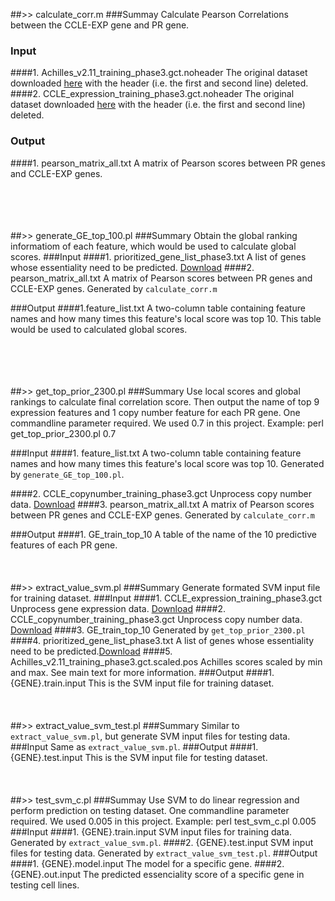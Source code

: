 ##>> calculate_corr.m
###Summay
Calculate Pearson Correlations between the CCLE-EXP gene and PR gene.
### Input
####1. Achilles_v2.11_training_phase3.gct.noheader
The original dataset downloaded [here](https://www.synapse.org/#!Synapse:syn2384331/wiki/62825) with the header (i.e. the first and second line) deleted. 
####2. CCLE_expression_training_phase3.gct.noheader
The original dataset downloaded [here](https://www.synapse.org/#!Synapse:syn2384331/wiki/62825) with the header (i.e. the first and second line) deleted. 
### Output 
####1. pearson_matrix_all.txt
A matrix of Pearson scores between PR genes and CCLE-EXP genes. 

<br><br><br><br>
##>> generate_GE_top_100.pl
###Summary
Obtain the global ranking informatiom of each feature, which would be used to calculate global scores.
###Input
####1. prioritized_gene_list_phase3.txt
A list of genes whose essentiality need to be predicted. [Download](https://www.synapse.org/#!Synapse:syn2384331/wiki/62825)
####2. pearson_matrix_all.txt
A matrix of Pearson scores between PR genes and CCLE-EXP genes. Generated by `calculate_corr.m` 

###Output
####1.feature_list.txt
A two-column table containing feature names and how many times this feature's local score was top 10. This table would be used to calculated global scores.

<br><br><br><br>
##>> get_top_prior_2300.pl
###Summary
Use local scores and global rankings to calculate final correlation score. Then output the name of top 9 expression features and 1 copy number feature for each PR gene. One commandline parameter required. We used 0.7 in this project. 
Example: perl get_top_prior_2300.pl 0.7 
 
###Input
####1. feature_list.txt
A two-column table containing feature names and how many times this feature's local score was top 10. Generated by `generate_GE_top_100.pl`.

####2. CCLE_copynumber_training_phase3.gct
Unprocess copy number data. [Download](https://www.synapse.org/#!Synapse:syn2384331/wiki/62825)
####3. pearson_matrix_all.txt
A matrix of Pearson scores between PR genes and CCLE-EXP genes. Generated by `calculate_corr.m` 

###Output
####1. GE_train_top_10
A table of the name of the 10 predictive features of each PR gene.
<br><br><br><br>
##>> extract_value_svm.pl
###Summary
Generate formated SVM input file for training dataset.
###Input
####1. CCLE_expression_training_phase3.gct
Unprocess gene expression data. [Download](https://www.synapse.org/#!Synapse:syn2384331/wiki/62825)
####2. CCLE_copynumber_training_phase3.gct
Unprocess copy number data. [Download](https://www.synapse.org/#!Synapse:syn2384331/wiki/62825)
####3. GE_train_top_10
Generated by `get_top_prior_2300.pl`
####4. prioritized_gene_list_phase3.txt
A list of genes whose essentiality need to be predicted.[Download](https://www.synapse.org/#!Synapse:syn2384331/wiki/62825)
####5. Achilles_v2.11_training_phase3.gct.scaled.pos
Achilles scores scaled by min and max. See main text for more information.
###Output
####1. {GENE}.train.input
This is the SVM input file for training dataset.
<br><br><br><br>
##>> extract_value_svm_test.pl
###Summary
Similar to `extract_value_svm.pl`, but generate SVM input files for testing data.
###Input
Same as `extract_value_svm.pl`.
###Output
####1. {GENE}.test.input
This is the SVM input file for testing dataset.
<br><br><br><br>
##>> test_svm_c.pl
###Summay
Use SVM to do linear regression and perform prediction on testing dataset. One commandline parameter required. We used 0.005 in this project. 
Example: perl test_svm_c.pl 0.005 
###Input
####1. {GENE}.train.input
SVM input files for training data. Generated by `extract_value_svm.pl`.
####2. {GENE}.test.input
SVM input files for testing data. Generated by `extract_value_svm_test.pl`.
###Output
####1. {GENE}.model.input
The model for a specific gene.
####2. {GENE}.out.input
The predicted essenciality score of a specific gene in testing cell lines.

